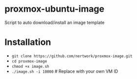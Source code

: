 # proxmox-ubuntu-image
Script to auto download/install an image template
# Installation
- `git clone https://github.com/nertwork/proxmox-image.git`
- `cd proxmox-image`
- `chmod +x image.sh`
- `./image.sh -i 10000` # Replace with your own VM ID
